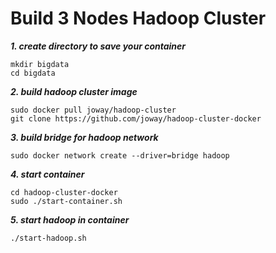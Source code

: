 # Build 3 Nodes Hadoop Cluster
***1. create directory to save your container***
```
mkdir bigdata
cd bigdata
```
***2. build hadoop cluster image***
```
sudo docker pull joway/hadoop-cluster
git clone https://github.com/joway/hadoop-cluster-docker
```
***3. build bridge for hadoop network***
```
sudo docker network create --driver=bridge hadoop
```
***4. start container***
```
cd hadoop-cluster-docker
sudo ./start-container.sh
```
***5. start hadoop in container***
```
./start-hadoop.sh
```

